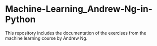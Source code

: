 # Machine-Learning_Andrew-Ng-in-Python
This repository includes the documentation of the exercises from the machine learning course by Andrew Ng.
